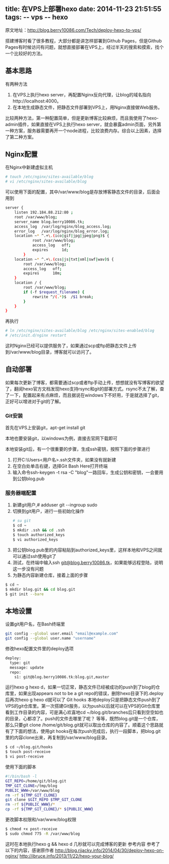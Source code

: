 title: 在VPS上部署hexo
date: 2014-11-23 21:51:55
tags:
  -- vps
  -- hexo
---

原文地址：http://blog.berry10086.com/Tech/deploy-hexo-to-vps/

搭建博客时看了很多教程，大部分都是讲怎样部署到Github Pages，但是Github Pages有时候访问有问题，就想直接部署在VPS上，经过半天的搜索和摸索，找个一个比较好的方法。

## 基本思路

有两种方法

1. 在VPS上执行hexo server，再配置Nginx反向代理，让blog的域名指向http://localhost:4000。
2. 在本地生成静态文件，把静态文件部署到VPS上，用Nginx直接做Web服务。

比较两种方法，第一种配置简单，但是更新博客比较麻烦，而且我使用了hexo-admin插件，如果直接在VPS上执行hexo server，就会暴露admin页面，另外第一种方案，服务器需要再开一个node进程，比较浪费内存。综合以上因素，选择了第二种方案。

## Nginx配置
在Nginx中新建虚拟主机
```bash
# touch /etc/nginx/sites-available/blog
# vi /etc/nginx/sites-available/blog
```
可以使用下面的配置，其中/var/www/blog是存放博客静态文件的目录，后面会用到
```bash
server {                                                                               
    listen 192.184.88.212:80 ;                                                                                               
    root /var/www/blog;                                                        
    server_name blog.berry10086.tk;                                                 
    access_log  /var/log/nginx/blog_access.log;                                    
    error_log   /var/log/nginx/blog_error.log;                                            
    location ~* ^.+\.(ico|gif|jpg|jpeg|png)$ {                            
            root /var/www/blog;                                    
            access_log   off;                 
            expires      1d;                            
        }                                                                              
    location ~* ^.+\.(css|js|txt|xml|swf|wav)$ {                                   
        root /var/www/blog;                                                        
        access_log   off;                                                          
        expires      10m;                                                          
    }                                                                              
    location / {                                                                   
        root /var/www/blog;                                                
        if (-f $request_filename) {                                            
            rewrite ^/(.*)$  /$1 break;                                    
        }                                                                      
    }                                                                              
}
```
再执行
```bash
# ln /etc/nginx/sites-available/blog /etc/nginx/sites-enabled/blog
# /etc/init.d/nginx restart
```
这时Nginx已经可以提供服务了，如果通过scp或ftp把静态文件上传到/var/www/blog目录，博客就可以访问了。
## 自动部署
如果每次更新了博客，都需要通过scp或者ftp手动上传，想想就没有写博客的欲望了，翻阅hexo官方文档发现hexo支持rsync和git的部署方式。rsync不太了解，查了一下，配置起来有点麻烦，而且据说在windows下不好用，于是就选择了git，正好可以增进对于git的了解。
### Git安装
首先在VPS上安装git，apt-get install git

本地也要安装git，以windows为例，直接去官网下载即可

本地安装git后，有一个很重要的步骤，生成ssh密钥，按照下面的步骤进行

1. 打开C:\Users\<用户名>\.ssh文件夹，如果没有就新建
2. 在空白处单击右键，选择Git Bash Here打开终端
3. 输入命令ssh-keygen -t rsa -C "blog"一路回车，生成公钥和密钥，一会要用到公钥blog.pub

### 服务器端配置
1. 新建git用户,# adduser git --ingroup sudo
2. 切换到git用户，进行一些初始化操作
	```bash
	# su git
	$ cd ~
	$ mkdir .ssh && cd .ssh
	$ touch authorized_keys
	$ vi authorized_keys
	```
3. 把公钥blog.pub里的内容粘贴到authorized_keys里，这样本地和VPS之间就可以通过ssh使用git了
4. 测试，在终端中输入ssh git@blog.berry10086.tk，如果能够远程登陆，说明这一步没有问题
5. 为静态内容新建仓库，接着上面的步骤
```bash
$ cd ~ 
$ mkdir blog.git && cd blog.git
$ git init --bare
```
## 本地设置
设置git用户名，在Bash终端里
```bash
git config --global user.email "email@example.com"
git config --global user.name "username"
```
修改hexo配置文件里的deploy选项
```bash
deploy:
  type: git
  message: update
  repo:
    s1: git@blog.berry10086.tk:blog.git,master
 ```
运行hexo g hexo d，如果一切正常，静态文件已经被成功的push到了blog的仓库里，如果出现appears not to be a git repo的错误，删除hexo目录下的.deploy后再次hexo g hexo d就可以了
Git hooks
本地deploy只是把静态文件push到了VPS的git仓库里。第一次搭建Git服务，以为push以后就可以在VPS的Git仓库里看到工作目录的内容，可是满心欢喜地cd ~/blog.git/branches后只看到空空如也的目录，心都凉了。push的文件去哪里了呢？
等等，既然blog.git是一个仓库，那么只要git clone /home/git/blog.git就可以取出仓库的内容了。顺着这个思路就有了下面的想法，使用git hooks在每次push完成后，执行一段脚本，把blog.git里的内容clone出来，再复制到/var/www/blog目录。
```bash
$ cd ~/blog.git/hooks
$ touch post-receive
$ vi post-receive
```
使用下面的脚本
```bash
#!/bin/bash -l
GIT_REPO=/home/git/blog.git
TMP_GIT_CLONE=/tmp/blog
PUBLIC_WWW=/var/www/blog
rm -rf ${TMP_GIT_CLONE}
git clone $GIT_REPO $TMP_GIT_CLONE
rm -rf ${PUBLIC_WWW}/*
cp -rf ${TMP_GIT_CLONE}/* ${PUBLIC_WWW}
```
更改脚本权限和/var/www/blog权限
```bash
$ chmod +x post-receive
$ sudo chmod 775 -R /var/www/blog
```
这时在本地执行hexo g && hexo d 几秒就可以完成博客的更新
参考内容
参考了以下的内容，感谢原作者
http://blog.rjjacky.info/2014/04/30/deploy-hexo-on-nginx/
http://ibruce.info/2013/11/22/hexo-your-blog/
